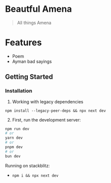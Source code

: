 # Beautful Amena

> All things Amena


# Features

- Poem
- Ayman bad sayings

## Getting Started

### Installation


1. Working with legacy dependencies


`npm install --legacy-peer-deps && npx next dev`

2. First, run the development server:

```bash
npm run dev
# or
yarn dev
# or
pnpm dev
# or
bun dev
```

Running on stackblitz:

- `npm i && npx next dev`
